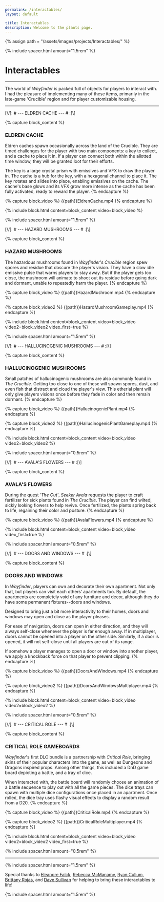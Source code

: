 ```yaml
---
permalink: /interactables/
layout: default

title: Interactables
description: Welcome to the plants page.
---
```

{% assign path = "/assets/images/projects/Interactables/" %}

{% include spacer.html amount="1.5rem" %}

<h1 class="text-center lg:text-left">
	Interactables
</h1>

---

The world of *Wayfinder* is packed full of objects for players to interact with. I had the pleasure of
implementing many of these items, primarily in the late-game 'Crucible' region and for player customizable housing.

---

[//]: # --- ELDREN CACHE --- # :[\\]

{% capture block_content %}
### ELDREN CACHE

Eldren caches spawn occasionally across the land of the Crucible. They are timed challenges for the player with
two main components: a key to collect, and a cache to place it in. If a player can connect both within the allotted
time window, they will be granted loot for their efforts.

The key is a large crystal prism with emissives and VFX to draw the player in. The cache is a hub for the key, with a
hexagonal channel to place it. The key rotates and slides into place, enabling emissives on the cache. The cache's
base glows and its VFX grow more intense as the cache has been fully activated, ready to reward the player.
{% endcapture %}

{% capture block_video %}
{{path}}EldrenCache.mp4
{% endcapture %}

{% include block.html content=block_content video=block_video %}

{% include spacer.html amount="1.5rem" %}





[//]: # --- HAZARD MUSHROOMS --- # :[\\]

{% capture block_content %}
### HAZARD MUSHROOMS

The hazardous mushrooms found in *Wayfinder*'s *Crucible* region spew spores and residue that obscure the player's vision. They 
have a slow idle emissive pulse that warns players to stay away. But if the player gets too close, the mushroom will animate to 
shoot out its residue before going dark and dormant, unable to repeatedly harm the player. 
{% endcapture %}

{% capture block_video %}
{{path}}HazardMushroom.mp4
{% endcapture %}

{% capture block_video2 %}
{{path}}HazardMushroomGameplay.mp4
{% endcapture %}

{% include block.html content=block_content video=block_video video2=block_video2 video_first=true %}

{% include spacer.html amount="1.5rem" %}





[//]: # --- HALLUCINOGENIC MUSHROOMS --- # :[\\]

{% capture block_content %}
### HALLUCINOGENIC MUSHROOMS

Small patches of hallucinogenic mushrooms are also commonly found in *The Crucible*. Getting too close to one of these will 
spawn spores, dust, and even fish that distract and cloud the player's view. This etherial plant will only give players
visions once before they fade in color and then remain dormant.
{% endcapture %}

{% capture block_video %}
{{path}}HallucinogenicPlant.mp4
{% endcapture %}

{% capture block_video2 %}
{{path}}HallucinogenicPlantGameplay.mp4
{% endcapture %}

{% include block.html content=block_content video=block_video video2=block_video2 %}

{% include spacer.html amount="0.5rem" %}





[//]: # --- AVALA'S FLOWERS --- # :[\\]

{% capture block_content %}
### AVALA'S FLOWERS

During the quest *'The Cut'*, *Seeker Avala* requests the player to craft fertilizer for sick plants found in *The Crucible*. 
The player can find wilted, sickly looking flowers to help revive. Once fertilized, the plants spring back to life,
regaining their color and posture.
{% endcapture %}

{% capture block_video %}
{{path}}AvalaFlowers.mp4
{% endcapture %}

{% include block.html content=block_content video=block_video video_first=true %}

{% include spacer.html amount="0.5rem" %}





[//]: # --- DOORS AND WINDOWS --- # :[\\]

{% capture block_content %}
### DOORS AND WINDOWS

In *Wayfinder*, players can own and decorate their own apartment. Not only that, but players can visit each others' apartments too. 
By default, the apartments are completely void of any furniture and decor, although they do have some permanent fixtures--doors and 
windows. 

Designed to bring just a bit more interactivity to their homes, doors and windows may open and close as the player pleases. 

For ease of navigation, doors can open in either direction, and they will always self-close whenever the player is far enough away.
If in multiplayer, doors cannot be opened into a player on the other side. Similarly, if a door is opened, it will not self-close 
until all players are out of its range. 

If somehow a player manages to open a door or window into another player, we apply a knockback force on that player to prevent clipping.
{% endcapture %}

{% capture block_video %}
{{path}}DoorsAndWindows.mp4
{% endcapture %}

{% capture block_video2 %}
{{path}}DoorsAndWindowsMultiplayer.mp4
{% endcapture %}

{% include block.html content=block_content video=block_video video2=block_video2 %}

{% include spacer.html amount="0.5rem" %}





[//]: # --- CRITICAL ROLE --- # :[\\]

{% capture block_content %}
### CRITICAL ROLE GAMEBOARDS

*Wayfinder*'s first DLC bundle is a partnership with *Critical Role*, bringing skins of their popular characters into the game, as well as 
Dungeons and Dragons inspired props. Among other things, this included a DnD game board depicting a battle, and a tray of dice. 

When interacted with, the battle board will randomly choose an animation of a battle sequence to play out with all the game pieces. The 
dice trays can spawn with multiple dice configurations once placed in an apartment. Once rolled, the dice tray uses flashy visual effects to
display a random result from a D20.
{% endcapture %}

{% capture block_video %}
{{path}}CriticalRole.mp4
{% endcapture %}

{% capture block_video2 %}
{{path}}CriticalRoleMultiplayer.mp4
{% endcapture %}

{% include block.html content=block_content video=block_video video2=block_video2 video_first=true %}

{% include spacer.html amount="0.5rem" %}


---

{% include spacer.html amount="1.5rem" %}

Special thanks to [Eleanore Falck](https://www.artstation.com/eleanore_falck),
[Rebecca McManamy](https://www.rebeccamcmanamy.com/), [Ryan Cullum](https://www.ryanmakingthings.com),
[Brittany Rojas](https://www.artstation.com/brittanyhein3d),
and [Dave Sullivan](https://davesullivanonline.ca/) for helping to bring these interactables to life!

{% include spacer.html amount="1.5rem" %}